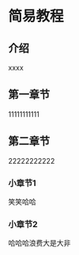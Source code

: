 # 简易教程

## 介绍

xxxx

## 第一章节

11111111111


## 第二章节

22222222222

### 小章节1

笑笑哈哈

### 小章节2

哈哈哈浪费大是大非